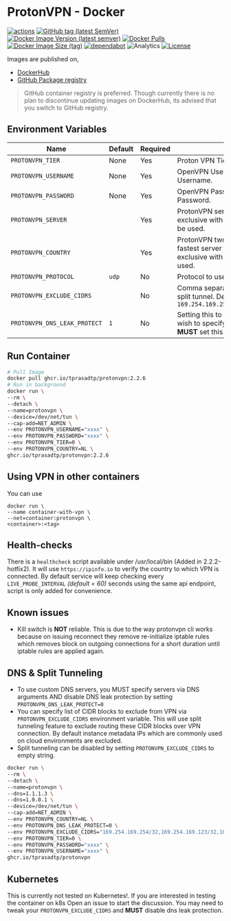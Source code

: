 # ProtonVPN - Docker

[![actions](https://github.com/tprasadtp/protonvpn-docker/workflows/build/badge.svg)](https://github.com/tprasadtp/protonvpn-docker/actions?workflow=build)
[![GitHub tag (latest SemVer)](https://img.shields.io/github/v/tag/tprasadtp/protonvpn-docker?label=version&logo=github&sort=semver)][releases]
[![Docker Image Version (latest semver)](https://img.shields.io/docker/v/tprasadtp/protonvpn?color=0db7ed&label=hub.docker.com&logo=docker&logoColor=0db7ed&sort=semver)][dockerhub]
[![Docker Pulls](https://img.shields.io/docker/pulls/tprasadtp/protonvpn?color=0db7ed&label=hub.docker.com&logo=docker&logoColor=0db7ed)][dockerhub]
[![Docker Image Size (tag)](https://img.shields.io/docker/image-size/tprasadtp/protonvpn/latest?color=0db7ed&label=size&logo=docker&logoColor=0db7ed)][dockerhub]
[![dependabot](https://api.dependabot.com/badges/status?host=github&repo=tprasadtp/protonvpn-docker)](https://app.dependabot.com)
![Analytics](https://ga-beacon.prasadt.com/UA-101760811-3/github/protonvpn-docker?pink&useReferer)
[![License](https://img.shields.io/github/license/tprasadtp/protonvpn-docker?color=ee70a6&logo=adobe-acrobat-reader&logoColor=ee70a6)](https://github.com/tprasadtp/protonvpn-docker/blob/master/LICENSE)

Images are published on,

- [DockerHub][dockerhub]
- [GitHub Package registry][ghcr]

> GitHub container registry is preferred. Though currently there is no plan to discontinue updating images on DockerHub, its advised that you switch to GitHub registry.

## Environment Variables

| Name | Default | Required | Description
|------|---------|----------|-------------
| `PROTONVPN_TIER`          | None   | Yes | Proton VPN Tier (0=Free, 1=Basic, 2=Pro, 3=Visionary)
| `PROTONVPN_USERNAME`      | None   | Yes | OpenVPN Username. This is NOT your Proton Account Username.
| `PROTONVPN_PASSWORD`      | None   | Yes | OpenVPN Password. This is NOT your Proton Account Password.
| `PROTONVPN_SERVER`        |        | Yes | ProtonVPN server to connect to. This value is mutually exclusive with `PROTONVPN_COUNTRY`. Only one of them can be used.
| `PROTONVPN_COUNTRY`       |        | Yes | ProtonVPN two letter country code. This will choose the fastest server from this country. This value is mutually exclusive with `PROTONVPN_SERVER`. Only one of them can be used.
| `PROTONVPN_PROTOCOL`      | `udp`  | No  | Protocol to use
| `PROTONVPN_EXCLUDE_CIDRS` |        | No | Comma separated list of CIDRs to exclude from VPN. Uses split tunnel. Default is set to `169.254.169.254/32,169.254.169.123/32,169.254.170.2/32`
| `PROTONVPN_DNS_LEAK_PROTECT` |  `1`  | No  | Setting this to `0` will disable DNS leak protection. If you wish to specify custom DNS server via `--dns` option you **MUST** set this to `0`.


## Run Container

```bash
# Pull Image
docker pull ghcr.io/tprasadtp/protonvpn:2.2.6
# Run in background
docker run \
--rm \
--detach \
--name=protonvpn \
--device=/dev/net/tun \
--cap-add=NET_ADMIN \
--env PROTONVPN_USERNAME="xxxx" \
--env PROTONVPN_PASSWORD="xxxx" \
--env PROTONVPN_TIER=0 \
--env PROTONVPN_COUNTRY=NL \
ghcr.io/tprasadtp/protonvpn:2.2.6
```

## Using VPN in other containers

You can use

```console
docker run \
--name container-with-vpn \
--net=container:protonvpn \
<container>:<tag>
```

## Health-checks

There is a `healthcheck` script available under /usr/local/bin (Added in 2.2.2-hotfix2). It will use `https://ipinfo.io` to verify the country to which VPN is connected. By default service will keep checking every `LIVE_PROBE_INTERVAL` _(default = 60)_ seconds using the same api endpoint, script is only added for convenience.

## Known issues

- Kill switch is **NOT** reliable. This is due to the way protonvpn cli works because on issuing reconnect they remove
re-initialize iptable rules which removes block on outgoing connections for a short duration until iptable rules are applied again.

## DNS & Split Tunneling

- To use custom DNS servers, you MUST specify servers via DNS arguments AND disable DNS leak protection by setting `PROTONVPN_DNS_LEAK_PROTECT=0`
- You can specify list of CIDR blocks to exclude from VPN via `PROTONVPN_EXCLUDE_CIDRS` environment variable.
This will use split tunneling feature to exclude routing these CIDR blocks over VPN connection.
By default instance metadata IPs which are commonly used on cloud environments are excluded.
- Split tunneling can be disabled by setting `PROTONVPN_EXCLUDE_CIDRS` to empty string.

```bash
docker run \
--rm \
--detach \
--name=protonvpn \
--dns=1.1.1.3 \
--dns=1.0.0.1 \
--device=/dev/net/tun \
--cap-add=NET_ADMIN \
--env PROTONVPN_COUNTRY=NL \
--env PROTONVPN_DNS_LEAK_PROTECT=0 \
--env PROTONVPN_EXCLUDE_CIDRS="169.254.169.254/32,169.254.169.123/32,10.244.0.0/16" \
--env PROTONVPN_TIER=0 \
--env PROTONVPN_PASSWORD="xxxx" \
--env PROTONVPN_USERNAME="xxxx" \
ghcr.io/tprasadtp/protonvpn
```

## Kubernetes

This is currently not tested on Kubernetes!. If you are interested in testing the container on k8s
Open an issue to start the discussion. You may need to tweak your `PROTONVPN_EXCLUDE_CIDRS` and **MUST** disable dns leak protection.

[dockerhub]: https://hub.docker.com/r/tprasadtp/protonvpn
[ghcr]: https://ghcr.io/tprasadtp/protonvpn
[releases]: https://github.com/tprasadtp/protonvpn-docker/releases/latest

